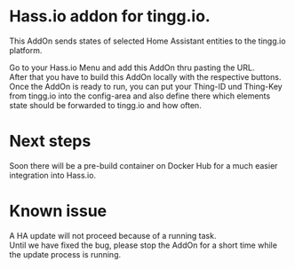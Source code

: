 # Hass.io addon for tingg.io.  
This AddOn sends states of selected Home Assistant entities to the tingg.io platform.

Go to your Hass.io Menu and add this AddOn thru pasting the URL.  
After that you have to build this AddOn locally with the respective buttons.  
Once the AddOn is ready to run, you can put your Thing-ID und Thing-Key from tingg.io into the config-area and also define there which elements state should be forwarded to tingg.io and how often. 

# Next steps
Soon there will be a pre-build container on Docker Hub for a much easier integration into Hass.io.

# Known issue
A HA update will not proceed because of a running task.  
Until we have fixed the bug, please stop the AddOn for a short time while the update process is running.
